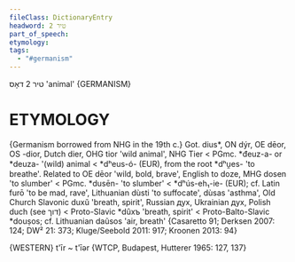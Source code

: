 ```yaml
---
fileClass: DictionaryEntry
headword: טיר 2
part_of_speech: 
etymology: 
tags:
  - "#germanism"
---
```

טיר 2
דאָס
'animal'
{GERMANISM}

ETYMOLOGY
===========
{Germanism borrowed from NHG in the 19th c.}
Got. dius*, ON dýr, OE dēor, OS -dior, Dutch dier, OHG tior 'wild animal', NHG Tier < PGmc. *đeuz-a- or *deuza- '(wild) animal < *dʰeus-ó- (EUR),  from the root *dʰu̯es- 'to breathe'.
Related to OE dēor 'wild, bold, brave', English to doze, MHG dosen 'to slumber' < PGmc. *dusēn- 'to slumber' < *dʰús-eh₁-ie- (EUR); cf. Latin furō 'to be mad, rave', Lithuanian dùsti 'to suffocate', dùsas 'asthma', Old Church Slavonic duxŭ 'breath, spirit', Russian дух, Ukrainian дух, Polish duch (see דוך) < Proto-Slavic *dȗxъ 'breath, spirit' < Proto-Balto-Slavic *douṣos; cf. Lithuanian daũsos 'air, breath'
{Casaretto 91; Derksen 2007: 124; DW² 21: 373; Kluge/Seebold 2011: 917; Kroonen 2013: 94}

{WESTERN}
t'īr ~ t'īər {WTCP, Budapest, Hutterer 1965: 127, 137}
